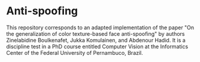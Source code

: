 # Anti-spoofing
This repository corresponds to an adapted implementation of the paper "On the generalization of color texture-based face anti-spoofing" by authors Zinelabidine Boulkenafet, Jukka Komulainen, and Abdenour Hadid. It is a discipline test in a PhD course entitled Computer Vision at the Informatics Center of the Federal University of Pernambuco, Brazil.
